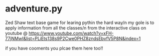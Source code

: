# adventure.py
Zed Shaw text base game for learing pythin the hard way/n
my gole is to apply information from all the classes/n from the interactive class on youtube @
https://www.youtube.com/watch?v=xFH-77jNMwI&list=PLiEts138s9P2Cwe0PHZ8zndsEbvfV5P8N&index=1

if you have cooments you plcae them here too!!
